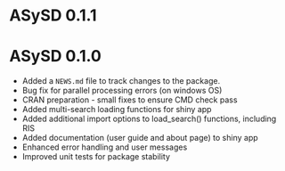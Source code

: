 # ASySD 0.1.1

# ASySD 0.1.0

* Added a `NEWS.md` file to track changes to the package.
* Bug fix for parallel processing errors (on windows OS)
* CRAN preparation - small fixes to ensure CMD check pass
* Added multi-search loading functions for shiny app
* Added additional import options to load_search() functions, including RIS
* Added documentation (user guide and about page) to shiny app
* Enhanced error handling and user messages
* Improved unit tests for package stability
